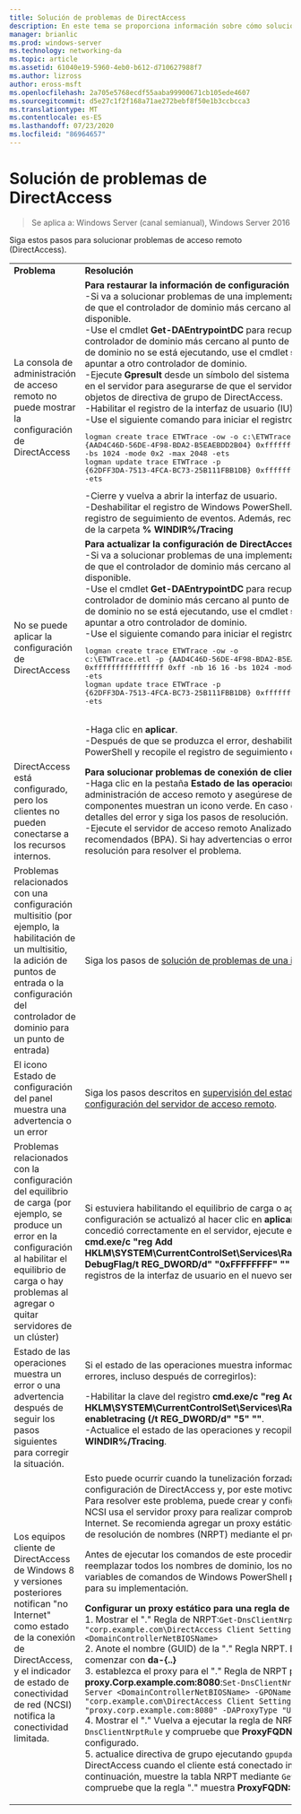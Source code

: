 ```yaml
---
title: Solución de problemas de DirectAccess
description: En este tema se proporciona información sobre cómo solucionar problemas de implementaciones de DirectAccess en Windows Server 2016.
manager: brianlic
ms.prod: windows-server
ms.technology: networking-da
ms.topic: article
ms.assetid: 61040e19-5960-4eb0-b612-d710627988f7
ms.author: lizross
author: eross-msft
ms.openlocfilehash: 2a705e5768ecdf55aaba99900671cb105ede4607
ms.sourcegitcommit: d5e27c1f2f168a71ae272bebf8f50e1b3ccbcca3
ms.translationtype: MT
ms.contentlocale: es-ES
ms.lasthandoff: 07/23/2020
ms.locfileid: "86964657"
---
```

# <a name="troubleshooting-directaccess"></a>Solución de problemas de DirectAccess

>Se aplica a: Windows Server (canal semianual), Windows Server 2016

Siga estos pasos para solucionar problemas de acceso remoto (DirectAccess).  
  
|||  
|-|-|  
|**Problema**|**Resolución**|  
|La consola de administración de acceso remoto no puede mostrar la configuración de DirectAccess|**Para restaurar la información de configuración que falta**<br />-Si va a solucionar problemas de una implementación multisitio, asegúrese de que el controlador de dominio más cercano al punto de entrada está disponible.<br />-Use el cmdlet **Get-DAEntrypointDC** para recuperar el nombre del controlador de dominio más cercano al punto de entrada. Si el controlador de dominio no se está ejecutando, use el cmdlet **set-DAEntryPointDC** para apuntar a otro controlador de dominio.<br />-Ejecute **Gpresult** desde un símbolo del sistema con privilegios elevados en el servidor para asegurarse de que el servidor está obteniendo los objetos de directiva de grupo de DirectAccess.<br />-Habilitar el registro de la interfaz de usuario (IU).<br />-Use el siguiente comando para iniciar el registro de Windows PowerShell:<pre>logman create trace ETWTrace -ow -o c:\ETWTrace.etl -p {AAD4C46D-56DE-4F98-BDA2-B5EAEBDD2B04} 0xffffffffffffffff 0xff -nb 16 16 -bs 1024 -mode 0x2 -max 2048 -ets <br />logman update trace ETWTrace -p {62DFF3DA-7513-4FCA-BC73-25B111FBB1DB} 0xffffffffffffffff 0xff -ets</pre><repro>-Cierre y vuelva a abrir la interfaz de usuario.<br />-Deshabilitar el registro de Windows PowerShell. Recopile los archivos de registro de seguimiento de eventos. Además, recopile todos los registros de la carpeta **% WINDIR%/Tracing**|  
|No se puede aplicar la configuración de DirectAccess|**Para actualizar la configuración de DirectAccess**<br />-Si va a solucionar problemas de una implementación multisitio, asegúrese de que el controlador de dominio más cercano al punto de entrada está disponible.<br />-Use el cmdlet **Get-DAEntrypointDC** para recuperar el nombre del controlador de dominio más cercano al punto de entrada. Si el controlador de dominio no se está ejecutando, use el cmdlet **set-DAEntryPointDC** para apuntar a otro controlador de dominio.<br />-Use el siguiente comando para iniciar el registro de Windows PowerShell:<br /><pre>logman create trace ETWTrace -ow -o c:\ETWTrace.etl -p {AAD4C46D-56DE-4F98-BDA2-B5EAEBDD2B04} 0xffffffffffffffff 0xff -nb 16 16 -bs 1024 -mode 0x2 -max 2048 -ets<br />logman update trace ETWTrace -p {62DFF3DA-7513-4FCA-BC73-25B111FBB1DB} 0xffffffffffffffff 0xff -ets</pre>    <repro><br />-Haga clic en **aplicar**.<br />-Después de que se produzca el error, deshabilite el registro de Windows PowerShell y recopile el registro de seguimiento de eventos.|  
|DirectAccess está configurado, pero los clientes no pueden conectarse a los recursos internos.|**Para solucionar problemas de conexión de cliente**<br />-Haga clic en la pestaña **Estado de las operaciones** en la consola de administración de acceso remoto y asegúrese de que todos los componentes muestran un icono verde. En caso contrario, compruebe los detalles del error y siga los pasos de resolución.<br />-Ejecute el servidor de acceso remoto Analizador de procedimientos recomendados (BPA). Si hay advertencias o errores, siga los pasos de resolución para resolver el problema.|  
|Problemas relacionados con una configuración multisitio (por ejemplo, la habilitación de un multisitio, la adición de puntos de entrada o la configuración del controlador de dominio para un punto de entrada)|Siga los pasos de [solución de problemas de una implementación multisitio](/previous-versions/windows/it-pro/windows-server-2012-R2-and-2012/jj554657(v=ws.11)).|  
|El icono Estado de configuración del panel muestra una advertencia o un error|Siga los pasos descritos en [supervisión del estado de distribución de la configuración del servidor de acceso remoto](/previous-versions/windows/it-pro/windows-server-2012-R2-and-2012/jj574221(v=ws.11)).|  
|Problemas relacionados con la configuración del equilibrio de carga (por ejemplo, se produce un error en la configuración al habilitar el equilibrio de carga o hay problemas al agregar o quitar servidores de un clúster)|Si estuviera habilitando el equilibrio de carga o agregando un nodo, y la configuración se actualizó al hacer clic en **aplicar**, pero el clúster no se concedió correctamente en el servidor, ejecute el siguiente comando: **cmd.exe/c "reg Add HKLM\SYSTEM\CurrentControlSet\Services\RaMgmtSvc\Parameters/f/v DebugFlag/t REG_DWORD/d" "0xFFFFFFFF" ""** para recopilar los registros de la interfaz de usuario en el nuevo servidor.|  
|Estado de las operaciones muestra un error o una advertencia después de seguir los pasos siguientes para corregir la situación.|Si el estado de las operaciones muestra información incorrecta (como errores, incluso después de corregirlos):<p>-Habilitar la clave del registro **cmd.exe/c "reg Add HKLM\SYSTEM\CurrentControlSet\Services\RaMgmtSvc\Parameters/f/V enabletracing (/t REG_DWORD/d" "5" ""**.<br />-Actualice el estado de las operaciones y recopile los registros de **% WINDIR%/Tracing**.|  
|Los equipos cliente de DirectAccess de Windows 8 y versiones posteriores notifican "no Internet" como estado de la conexión de DirectAccess, y el indicador de estado de conectividad de red (NCSI) notifica la conectividad limitada.|Esto puede ocurrir cuando la tunelización forzada está habilitada en la configuración de DirectAccess y, por este motivo, solo se usa IPHTTPS. Para resolver este problema, puede crear y configurar un servidor proxy. NCSI usa el servidor proxy para realizar comprobaciones de conectividad a Internet. Se recomienda agregar un proxy estático a la tabla de directivas de resolución de nombres (NRPT) mediante el procedimiento siguiente.<p>Antes de ejecutar los comandos de este procedimiento, asegúrese de reemplazar todos los nombres de dominio, los nombres de equipo y otras variables de comandos de Windows PowerShell por los valores adecuados para su implementación.<p>**Configurar un proxy estático para una regla de NRPT**<br />1. Mostrar el "." Regla de NRPT:`Get-DnsClientNrptRule -GpoName "corp.example.com\DirectAccess Client Settings" -Server <DomainControllerNetBIOSName>`<br />2. Anote el nombre (GUID) de la "." Regla NRPT. El nombre (GUID) debe comenzar con **da-{..}**<br />3. establezca el proxy para el "." Regla de NRPT para **proxy.Corp.example.com:8080**:`Set-DnsClientNrptRule -Name "DA-{..}" -Server <DomainControllerNetBIOSName> -GPOName "corp.example.com\DirectAccess Client Settings" -DAProxyServerName "proxy.corp.example.com:8080" -DAProxyType "UseProxyName"`<br />4. Mostrar el "." Vuelva a ejecutar la regla de NRPT ejecutando `Get-DnsClientNrptRule` y compruebe que **ProxyFQDN: Port** está correctamente configurado.<br />5. actualice directiva de grupo ejecutando `gpupdate /force` en un cliente de DirectAccess cuando el cliente está conectado internamente y, a continuación, muestre la tabla NRPT mediante `Get-DnsClientNrptPolicy` y compruebe que la regla "." muestra **ProxyFQDN: Puerto**.|  
  
